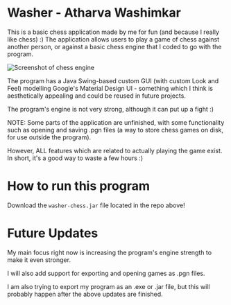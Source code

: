 # Washer - Atharva Washimkar

This is a basic chess application made by me for fun (and because I really like chess) :) The application allows users to play a game of chess against another person, or against a basic chess engine that I coded to go with the program.

![Screenshot of chess engine](http://i.imgur.com/WsprAM6.png?1)

The program has a Java Swing-based custom GUI (with custom Look and Feel) modelling Google's Material Design UI - something which I think is aesthetically appealing and could be reused in future projects.

The program's engine is not very strong, although it can put up a fight :)

NOTE: Some parts of the application are unfinished, with some functionality such as opening and saving .pgn files (a way to store chess games on disk, for use outside the program).

However, ALL features which are related to actually playing the game exist. In short, it's a good way to waste a few hours :)

# How to run this program

Download the `washer-chess.jar` file located in the repo above!

# Future Updates

My main focus right now is increasing the program's engine strength to make it even stronger.

I will also add support for exporting and opening games as .pgn files.

I am also trying to export my program as an .exe or .jar file, but this will probably happen after the above updates are finished.
